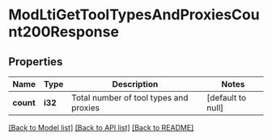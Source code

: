 # ModLtiGetToolTypesAndProxiesCount200Response

## Properties

Name | Type | Description | Notes
------------ | ------------- | ------------- | -------------
**count** | **i32** | Total number of tool types and proxies | [default to null]

[[Back to Model list]](../README.md#documentation-for-models) [[Back to API list]](../README.md#documentation-for-api-endpoints) [[Back to README]](../README.md)


